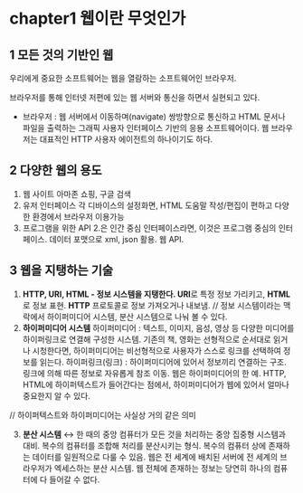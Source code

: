 # chapter1 웹이란 무엇인가

## 1 모든 것의 기반인 웹

우리에게 중요한 소프트웨어는 웹을 열람하는 소프트웨어인 브라우저.

브라우저를 통해 인터넷 저편에 있는 웹 서버와 통신을 하면서 실현되고 있다.

- 브라우저 : 웹 서버에서 이동하며(navigate) 쌍방향으로 통신하고 HTML 문서나 파일을 출력하는 그래픽 사용자 인터페이스 기반의 응용 소프트웨어이다. 웹 브라우저는 대표적인 HTTP 사용자 에이전트의 하나이기도 하다.

## 2 다양한 웹의 용도

1. 웹 사이트
아마존 쇼핑, 구글 검색
2. 유저 인터페이스
각 디바이스의 설정화면, HTML 도움말
작성/편집이 편하고 다양한 환경에서 브라우저 이용가능
3. 프로그램을 위한 API
2.은 인간 중심 인터페이스라면, 이것은 프로그램 중심의 인터페이스.
데이터 포맷으로 xml, json 활용.
웹 API.

## 3 웹을 지탱하는 기술

1. **HTTP, URI, HTML - 정보 시스템을 지탱한다.
URI**로 특정 정보 가리키고, **HTML**로 정보 표현. **HTTP** 프로토콜로 정보 가져오거나 내보냄.
// 정보 시스템이라는 맥락에서 하이퍼미디어 시스템, 분산 시스템으로 나눠 볼 수 있다.
2. **하이퍼미디어 시스템**
하이퍼미디어 : 텍스트, 이미지, 음성, 영상 등 다양한 미디어를 하이퍼링크로 연결해 구성한 시스템.
기존의 책, 영화는 선형적으로 순서대로 읽거나 시청한다면, 하이퍼미디어는 비선형적으로 사용자가 스스로 링크를 선택하여 정보를 읽는다.
하이퍼링크(링크) : 하이퍼미디어에 있어서 정보끼리 연결하는 구조. 링크에 의해 따른 정보로 자유롭게 참조 이동.
웹은 하이퍼미디어의 한 예. HTTP, HTML에 하이퍼텍스트가 들어간다는 점에서, 하이퍼미디어가 웹에 있어서 얼마나 중요한지 알 수 있다.

// 하이퍼텍스트와 하이퍼미디어는 사실상 거의 같은 의미

3. **분산 시스템**
↔ 한 때의 중앙 컴퓨터가 모든 것을 처리하는 중앙 집중형 시스템과 대비.
복수의 컴퓨터를 조합해 처리를 분산시키는 형식. 복수의 컴퓨터 상에 존재하는 데이터를 일원적으로 다룰 수 있음.
웹은 전 세계에 배치된 서버에 전 세계의 브라우저가 엑세스하는 분산 시스템. 웹 전체에 존재하는 정보는 당연히 하나의 컴퓨터에 다 들어갈 수 없다.

